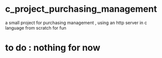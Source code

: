 # c_project_purchasing_management
a small project  for  purchasing  management ,  using an http  server  in c language from  scratch  for fun



# to do : nothing for now

 